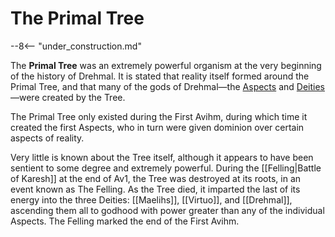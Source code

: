 # The Primal Tree

--8<-- "under_construction.md"

The **Primal Tree** was an extremely powerful organism at the very beginning of the history of Drehmal. It is stated that reality itself formed around the Primal Tree, and that many of the gods of Drehmal—the [Aspects](/Lore/Higher_Beings/Aspects/) and [Deities](/Lore/Higher_Beings/Deities/)—were created by the Tree.

The Primal Tree only existed during the First Avihm, during which time it created the first Aspects, who in turn were given dominion over certain aspects of reality.

Very little is known about the Tree itself, although it appears to have been sentient to some degree and extremely powerful. During the [[Felling|Battle of Karesh]] at the end of Av1, the Tree was destroyed at its roots, in an event known as The Felling. As the Tree died, it imparted the last of its energy into the three Deities: [[Maelihs]], [[Virtuo]], and [[Drehmal]], ascending them all to godhood with power greater than any of the individual Aspects. The Felling marked the end of the First Avihm.
